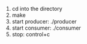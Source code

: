 1. cd into the directory
2. make
3. start producer: ./producer
4. start consumer: ./consumer
5. stop: control+c

